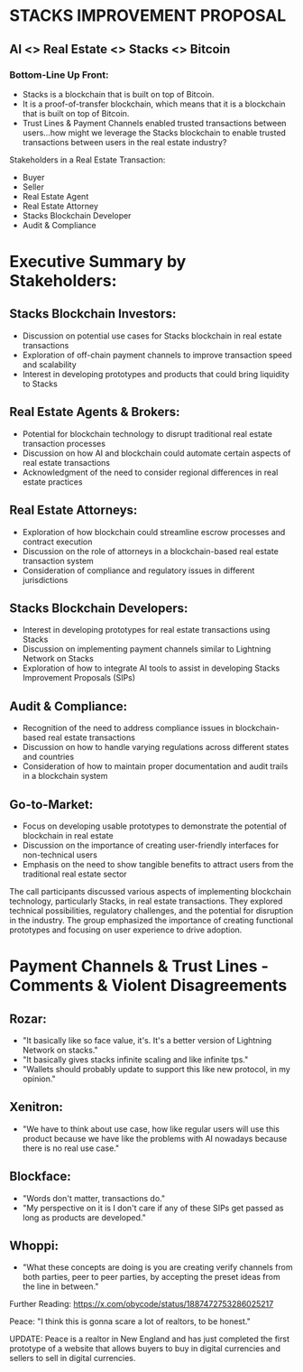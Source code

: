 # STACKS IMPROVEMENT PROPOSAL
## AI <> Real Estate <> Stacks <> Bitcoin 

### Bottom-Line Up Front:
- Stacks is a blockchain that is built on top of Bitcoin.
- It is a proof-of-transfer blockchain, which means that it is a blockchain that is built on top of Bitcoin.
- Trust Lines & Payment Channels enabled trusted transactions between users...how might we leverage the Stacks blockchain to enable trusted transactions between users in the real estate industry?

Stakeholders in a Real Estate Transaction:
- Buyer
- Seller
- Real Estate Agent
- Real Estate Attorney
- Stacks Blockchain Developer
- Audit & Compliance

# Executive Summary by Stakeholders:

## Stacks Blockchain Investors:
- Discussion on potential use cases for Stacks blockchain in real estate transactions
- Exploration of off-chain payment channels to improve transaction speed and scalability
- Interest in developing prototypes and products that could bring liquidity to Stacks

## Real Estate Agents & Brokers:
- Potential for blockchain technology to disrupt traditional real estate transaction processes
- Discussion on how AI and blockchain could automate certain aspects of real estate transactions
- Acknowledgment of the need to consider regional differences in real estate practices

## Real Estate Attorneys:
- Exploration of how blockchain could streamline escrow processes and contract execution
- Discussion on the role of attorneys in a blockchain-based real estate transaction system
- Consideration of compliance and regulatory issues in different jurisdictions

## Stacks Blockchain Developers:
- Interest in developing prototypes for real estate transactions using Stacks
- Discussion on implementing payment channels similar to Lightning Network on Stacks
- Exploration of how to integrate AI tools to assist in developing Stacks Improvement Proposals (SIPs)

## Audit & Compliance:
- Recognition of the need to address compliance issues in blockchain-based real estate transactions
- Discussion on how to handle varying regulations across different states and countries
- Consideration of how to maintain proper documentation and audit trails in a blockchain system

## Go-to-Market:
- Focus on developing usable prototypes to demonstrate the potential of blockchain in real estate
- Discussion on the importance of creating user-friendly interfaces for non-technical users
- Emphasis on the need to show tangible benefits to attract users from the traditional real estate sector

The call participants discussed various aspects of implementing blockchain technology, particularly Stacks, in real estate transactions. They explored technical possibilities, regulatory challenges, and the potential for disruption in the industry. The group emphasized the importance of creating functional prototypes and focusing on user experience to drive adoption.

# Payment Channels & Trust Lines - Comments & Violent Disagreements

## Rozar:
- "It basically like so face value, it's. It's a better version of Lightning Network on stacks."
- "It basically gives stacks infinite scaling and like infinite tps."
- "Wallets should probably update to support this like new protocol, in my opinion."

## Xenitron:
- "We have to think about use case, how like regular users will use this product because we have like the problems with AI nowadays because there is no real use case."

## Blockface:
- "Words don't matter, transactions do."
- "My perspective on it is I don't care if any of these SIPs get passed as long as products are developed."

## Whoppi:
- "What these concepts are doing is you are creating verify channels from both parties, peer to peer parties, by accepting the preset ideas from the line in between."

Further Reading: https://x.com/obycode/status/1887472753286025217

Peace: "I think this is gonna scare a lot of realtors, to be honest."

UPDATE: Peace is a realtor in New England and has just completed the first prototype of a website that allows buyers to buy in digital currencies and sellers to sell in digital currencies.

